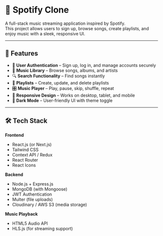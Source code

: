 # 🎵 Spotify Clone

A full-stack music streaming application inspired by Spotify.  
This project allows users to sign up, browse songs, create playlists, and enjoy music with a sleek, responsive UI.

---

## 🚀 Features

- 🔐 **User Authentication** – Sign up, log in, and manage accounts securely
- 🎼 **Music Library** – Browse songs, albums, and artists
- 🔍 **Search Functionality** – Find songs instantly
- 📂 **Playlists** – Create, update, and delete playlists
- 🎛 **Music Player** – Play, pause, skip, shuffle, repeat
- 📱 **Responsive Design** – Works on desktop, tablet, and mobile
- 🌙 **Dark Mode** – User-friendly UI with theme toggle

---

## 🛠 Tech Stack

**Frontend**
- React.js (or Next.js)
- Tailwind CSS
- Context API / Redux
- React Router
- React Icons

**Backend**
- Node.js + Express.js
- MongoDB (with Mongoose)
- JWT Authentication
- Multer (file uploads)
- Cloudinary / AWS S3 (media storage)

**Music Playback**
- HTML5 Audio API
- HLS.js (for streaming support)
